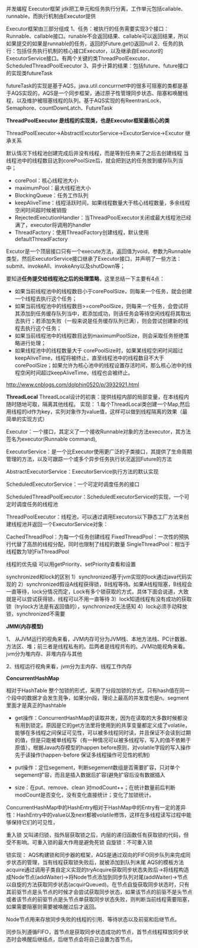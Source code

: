 并发编程
Executor框架
jdk把工单元和任务执行分离，工作单元包括callable、runnable，而执行机制由Executor提供

Executor框架由三部分组成
1、任务：被执行的任务需要实现3个接口：Runnable、callable接口。runable不会返回结果、callable可以返回结果，所以如果提交的如果是runnable的任务，返回的Future.get()返回null
2、任务的执行：包括任务执行机制的核心接口Executor，以及继承自Executor的ExecutorService接口。有两个关键的类ThreadPoolEexcutor、ScheduledThreadPoolExecutor
3、异步计算的结果：包括future、future接口的实现类futureTask

futureTask的实现是基于AQS，java.util.concurrnet中的很多可阻塞的类都是基于AQS实现的，AQS是一个同步框架，通过原子性管理同步状态、阻塞和唤醒线程，以及维护被阻塞线程的队列。基于AQS实现的有ReentranLock、Semaphore、countDownLatch、FutureTask



**ThreadPoolExecutor 是线程的实现类，也是Executor框架最核心的类**

ThreadPoolExecutor->AbstractExcutorService->ExcutorService->Excutor   继承关系

默认情况下线程池创建完成后并没有线程，而是等到任务来了之后去创建线程  当线程池中的线程数目达到corePoolSize后，就会把到达的任务放到缓存队列当中；

* corePool：核心线程池大小
* maximumPool：最大线程池大小
* BlockingQueue：任务工作队列
* keepAliveTime：线程活跃时间，如果线程数量大于核心线程数量，多余线程空闲时间超时候被销毁
* RejectedExecutionHandler：当ThreadPoolExecutor关闭或最大线程池已经满了，executor将调用的handler
* ThreadFactory：使用ThreadFactory创建线程，默认使用defaultThreadFactory



Excutor是一个顶层接口只有一个execute方法，返回值为void，参数为Runnable类型，然后ExecutorService接口继承了Executor接口，并声明了一些方法：submit、invokeAll、invokeAny以及shutDown等；

要知道**任务提交给线程池之后的处理策略**，这里总结一下主要有4点：

- 如果当前线程池中的线程数目小于corePoolSize，则每来一个任务，就会创建一个线程去执行这个任务；
- 如果当前线程池中的线程数目>=corePoolSize，则每来一个任务，会尝试将其添加到任务缓存队列当中，若添加成功，则该任务会等待空闲线程将其取出去执行；若添加失败（一般来说是任务缓存队列已满），则会尝试创建新的线程去执行这个任务；
- 如果当前线程池中的线程数目达到maximumPoolSize，则会采取任务拒绝策略进行处理；
- 如果线程池中的线程数量大于 corePoolSize时，如果某线程空闲时间超过keepAliveTime，线程将被终止，直至线程池中的线程数目不大于corePoolSize；如果允许为核心池中的线程设置存活时间，那么核心池中的线程空闲时间超过keepAliveTime，线程也会被终止。

http://www.cnblogs.com/dolphin0520/p/3932921.html



**ThreadLocal**
ThreadLocal设计的初衷：提供线程内部的局部变量，在本线程内随时随地可取，隔离其他线程。
实现：
  1.每个ThreadLocal类创建一个Map,然后用线程的id作为key，实列对象作为value值，这样可以做到线程隔离的效果（最简单的实现方式）


Executor：一个接口，其定义了一个接收Runnable对象的方法executor，其方法签名为executor(Runnable command),

ExecutorService：是一个比Executor使用更广泛的子类接口，其提供了生命周期管理的方法，以及可跟踪一个或多个异步任务执行状况返回Future的方法

AbstractExecutorService：ExecutorService执行方法的默认实现

ScheduledExecutorService：一个可定时调度任务的接口

ScheduledThreadPoolExecutor：ScheduledExecutorService的实现，一个可定时调度任务的线程池

ThreadPoolExecutor：线程池，可以通过调用Executors以下静态工厂方法来创建线程池并返回一个ExecutorService对象：

CachedThreadPool：为每一个任务创建线程
FixedThreadPool：一次性的预执行代替了高昂的线程分配，同时也限制了线程的数量
SingleThreadPool：相当于线程数为1的FixThreadPool

线程的优先级
可以用getPriority、setPriority查看和设置

synchronized和lock的区别
1）synchronized基于jvm实现的lock通过java代码实现的
2）synchronized假设A线程获得锁，B线程等待。如果A线程阻塞，B线程会一直等待，lock分情况而定，Lock有多个锁获取的方式，具体下面会说道，大致就是可以尝试获得锁，线程可以不用一直等待
3）lock知道线程有没有成功的获取锁（trylock方法是有返回值的），synchronized无法感知
4）lock必须手动释放锁，synchronized不需要



**JMM(内存模型)**

1、 从JVM运行的视角来看，JVM内存可分为JVM栈、本地方法栈、PC计数器、方法区、堆；前三者是线程私有的。后两者是线程共有的。JVM功能视角来看。jvm分为堆内存、非堆内存与其他

2、线程运行视角来看，jvm分为主内存、线程工作内存





**ConcurrentHashMap**

相对于HashTable  整个加锁的形式，采用了分段加锁的方式，只有hash值在同一个段中的数据才会发生竞争，如果分n段，理论上最高的并发度也是n。segment里面才是真正的hashtable

* get操作：ConcurrentHashMap的读取并发，因为在读取的大多数时候都没有用到锁定。原因是它的get方法里将使用到的共享变量都定义成了volatile，能够在多线程之间保证可见性，可以被多线程同时读，并且保证不会读到过期的值，但是只能被单线程写（有一种情况可以被多线程写，写入的值不依赖于原值），根据Java内存模型的happen before原则，对volatile字段的写入操作先于读操作(happen-before 保证多线程操作可见性的机制)

* put操作：定位segement，判断segement数组是否需要扩容，只对单个segement扩容，而且是插入数据后扩容(避免扩容后没有数据插入
* size：在put、remove、clean 对modCount++；在统计数量前后判断modCount是否变化，没有变化直接统计；变化了加锁统计。
  
  


ConcurrentHashMap中的HashEntry相对于HashMap中的Entry有一定的差异性：HashEntry中的value以及next都被volatile修饰，这样在多线程读写过程中能够保持它们的可见性，


重入锁
又叫递归锁，指外层获取锁之后，内层的递归函数任有获取锁的代码，但受不影响。可重入锁的最大作用是避免死锁
自旋锁：不可重入锁

锁实现：
AQS构建锁和同步器的框架，AQS是通过双向的FIFO同步队列来完成同步状态的管理，当有线程获取锁失败后，就被添加到队列末尾
AQS的模板方法acquire通过调用子类自定义实现的tryAcquire获取同步状态失败后->将线程构造成Node节点(addWaiter)->将Node节点添加到同步队列对尾(addWaiter)->节点以自旋的方法获取同步状态(acquirQueued)。在节点自旋获取同步状态时，只有其前驱节点是头节点的时候才会尝试获取同步状态，如果该节点的前驱不是头节点或者该节点的前驱节点是头节点单获取同步状态失败，则判断当前线程需要阻塞，如果需要阻塞则需要被唤醒过后才返回。

Node节点用来存放同步失败的线程的引用、等待状态以及前驱和后继节点。

同步队列遵循FIFO，首节点是获取同步状态成功的节点，首节点线程释放同步状态时会唤醒后继结点，后继节点会将自己设置为首节点。
